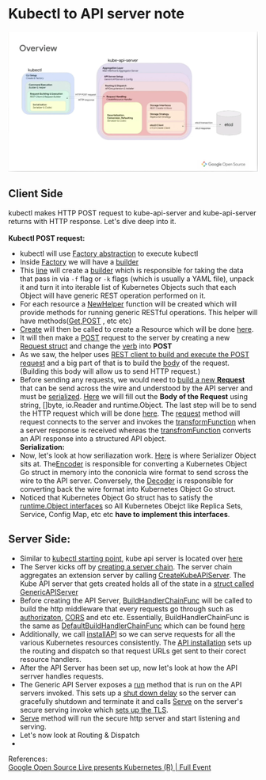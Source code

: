 # Kubectl to API server note
![API lifecycle](APIifecycle.png)


## Client Side
kubectl makes HTTP POST request to kube-api-server and kube-api-server returns with HTTP response. Let's dive deep into it. </br></br>
**Kubectl POST request:**
* kubectl will use [Factory abstraction](https://github.com/kubernetes/kubernetes/blob/7cea81ce34c4aa7d0e952d7f9957db254e3fbc83/staging/src/k8s.io/kubectl/pkg/cmd/util/factory.go#L40) to execute kubectl
* Inside [Factory](https://github.com/kubernetes/kubernetes/blob/7cea81ce34c4aa7d0e952d7f9957db254e3fbc83/staging/src/k8s.io/kubectl/pkg/cmd/util/factory.go#L40) we will have a [builder](https://github.com/kubernetes/kubernetes/blob/7cea81ce34c4aa7d0e952d7f9957db254e3fbc83/staging/src/k8s.io/kubectl/pkg/cmd/util/factory.go#L54) 
* This [line](https://github.com/kubernetes/kubernetes/blob/7cea81ce34c4aa7d0e952d7f9957db254e3fbc83/staging/src/k8s.io/kubectl/pkg/cmd/create/create.go#L252) will create a [builder](https://github.com/kubernetes/kubernetes/blob/7cea81ce34c4aa7d0e952d7f9957db254e3fbc83/staging/src/k8s.io/kubectl/pkg/cmd/util/factory.go#L54) which is responsible for taking the data that pass in via `-f` flag or `-k` flags (which is usually a YAML file), unpack it and turn it into iterable list of Kubernetes Objects such that each Object will have generic REST operation performed on it.
* For each resource a [NewHelper](https://github.com/kubernetes/kubernetes/blob/7cea81ce34c4aa7d0e952d7f9957db254e3fbc83/staging/src/k8s.io/kubectl/pkg/cmd/create/create.go#L286) function will be created which will provide methods for running generic RESTful operations. This helper will have methods([Get](https://github.com/kubernetes/kubernetes/blob/7cea81ce34c4aa7d0e952d7f9957db254e3fbc83/staging/src/k8s.io/cli-runtime/pkg/resource/helper.go#L78),[POST](https://github.com/kubernetes/kubernetes/blob/7cea81ce34c4aa7d0e952d7f9957db254e3fbc83/staging/src/k8s.io/cli-runtime/pkg/resource/helper.go#L167) , etc etc)
* [Create](https://github.com/kubernetes/kubernetes/blob/7cea81ce34c4aa7d0e952d7f9957db254e3fbc83/staging/src/k8s.io/kubectl/pkg/cmd/create/create.go#L289) will then be called to create a Resource which will be done [here](https://github.com/kubernetes/kubernetes/blob/d88d9ac3b4eff86de439d65558a918a4d5fe962d/staging/src/k8s.io/cli-runtime/pkg/resource/helper.go#L166). 
* It will then make a [POST](https://github.com/kubernetes/kubernetes/blob/d88d9ac3b4eff86de439d65558a918a4d5fe962d/staging/src/k8s.io/cli-runtime/pkg/resource/helper.go#L167) request to the server by creating a new [Request struct](https://github.com/kubernetes/kubernetes/blob/d88d9ac3b4eff86de439d65558a918a4d5fe962d/staging/src/k8s.io/client-go/rest/request.go#L118) and change the [verb](https://github.com/kubernetes/kubernetes/blob/d88d9ac3b4eff86de439d65558a918a4d5fe962d/staging/src/k8s.io/client-go/rest/request.go#L99) into **POST**
* As we saw, the helper uses [REST client to build and execute the POST request](https://github.com/kubernetes/kubernetes/blob/7cea81ce34c4aa7d0e952d7f9957db254e3fbc83/staging/src/k8s.io/cli-runtime/pkg/resource/helper.go#L167) and a big part of that is to build the [body](https://github.com/kubernetes/kubernetes/blob/7cea81ce34c4aa7d0e952d7f9957db254e3fbc83/staging/src/k8s.io/cli-runtime/pkg/resource/helper.go#L171) of the request. (Building this body will allow us to send HTTP request.)
* Before sending any requests, we would need to [build a new **Request**](https://github.com/kubernetes/kubernetes/blob/7cea81ce34c4aa7d0e952d7f9957db254e3fbc83/staging/src/k8s.io/client-go/rest/client.go#L170) that can be send across the wire and understood by the API server and must be [serialized](https://github.com/kubernetes/kubernetes/blob/d88d9ac3b4eff86de439d65558a918a4d5fe962d/staging/src/k8s.io/client-go/rest/request.go#L453). [Here](https://github.com/kubernetes/kubernetes/blob/d88d9ac3b4eff86de439d65558a918a4d5fe962d/staging/src/k8s.io/client-go/rest/request.go#L425) we will fill out the **Body of the Request** using string, []byte, io.Reader and runtime.Object. The last step will be to send the HTTP request which will be done [here](https://github.com/kubernetes/kubernetes/blob/d88d9ac3b4eff86de439d65558a918a4d5fe962d/staging/src/k8s.io/client-go/rest/request.go#L978). The [request](https://github.com/kubernetes/kubernetes/blob/7cea81ce34c4aa7d0e952d7f9957db254e3fbc83/staging/src/k8s.io/client-go/rest/request.go#L849) method will request connects to the server and invokes the [transformFunction](https://github.com/kubernetes/kubernetes/blob/d88d9ac3b4eff86de439d65558a918a4d5fe962d/staging/src/k8s.io/client-go/rest/request.go#L1006) when a server response is received whereas the [transfromFunction](https://github.com/kubernetes/kubernetes/blob/d88d9ac3b4eff86de439d65558a918a4d5fe962d/staging/src/k8s.io/client-go/rest/request.go#L1006) converts an API response into a structured API object. </br> 
**Serialization:** </br>
* Now, let's look at how seriliazation work. [Here](https://github.com/kubernetes/kubernetes/blob/d88d9ac3b4eff86de439d65558a918a4d5fe962d/staging/src/k8s.io/apimachinery/pkg/runtime/interfaces.go#L86) is where Serializer Object sits at. The[Encoder](https://github.com/kubernetes/kubernetes/blob/d88d9ac3b4eff86de439d65558a918a4d5fe962d/staging/src/k8s.io/apimachinery/pkg/runtime/interfaces.go#L52) is responsible for converting a Kubernetes Object Go struct in memory into the cononicla wire format to send scross the wire to the API server. Conversely, the [Decoder](https://github.com/kubernetes/kubernetes/blob/d88d9ac3b4eff86de439d65558a918a4d5fe962d/staging/src/k8s.io/apimachinery/pkg/runtime/interfaces.go#L73) is responsible for converting back the wire format into Kubernetes Object Go struct.
* Noticed that Kubernetes Object Go struct has to satisfy the [runtime.Object interfaces](https://github.com/kubernetes/apimachinery/blob/2456ebdaba229616fab2161a615148884b46644b/pkg/runtime/interfaces.go#L299) so All Kubernetes Obejct like Replica Sets, Service, Config Map, etc etc **have to implement this interfaces**.
 
 ## Server Side:
 * Similar to [kubectl starting point](https://github.com/kubernetes/kubernetes/blob/master/cmd/kubectl/kubectl.go#L35), kube api server is located over [here](https://github.com/kubernetes/kubernetes/blob/master/cmd/kube-apiserver/apiserver.go) 
 * The Server kicks off by [creating a server chain](https://github.com/kubernetes/kubernetes/blob/862aa6d3a0d75825bacf40fb314f48d5814ad871/cmd/kube-apiserver/app/server.go#L183). The server chain aggregates an extension server by calling [CreateKubeAPIServer](https://github.com/kubernetes/kubernetes/blob/862aa6d3a0d75825bacf40fb314f48d5814ad871/cmd/kube-apiserver/app/server.go#L296). The Kube API server that gets created holds all of the state in a [struct called GenericAPIServer](https://github.com/kubernetes/kubernetes/blob/862aa6d3a0d75825bacf40fb314f48d5814ad871/staging/src/k8s.io/apiserver/pkg/server/config.go#L552) 
 * Before creating the API Server, [BuildHandlerChainFunc](https://github.com/kubernetes/kubernetes/blob/862aa6d3a0d75825bacf40fb314f48d5814ad871/staging/src/k8s.io/apiserver/pkg/server/config.go#L548) will be called to build the http middleware that every requests go through such as [authorizaton](https://github.com/kubernetes/apiserver/blob/9d40532d03090665a34854f9724a34b8195640e5/pkg/server/config.go#L721), [CORS](https://github.com/kubernetes/apiserver/blob/9d40532d03090665a34854f9724a34b8195640e5/pkg/server/config.go#L748) and etc etc. Essentially, BuildHandlerChainFunc is the same as [DefaultBuildHandlerChainFunc](https://github.com/kubernetes/apiserver/blob/9d40532d03090665a34854f9724a34b8195640e5/pkg/server/config.go#L303) which can be found [here](https://github.com/kubernetes/apiserver/blob/9d40532d03090665a34854f9724a34b8195640e5/pkg/server/config.go#L719)
 * Additionally, we call [installAPI](https://github.com/kubernetes/apiserver/blob/9d40532d03090665a34854f9724a34b8195640e5/pkg/server/config.go#L699) so we can serve requests for all the various Kubernetes resources consistently. The [API installation](https://github.com/kubernetes/apiserver/blob/9d40532d03090665a34854f9724a34b8195640e5/pkg/server/config.go#L770) sets up the routing and dispatch so that request URLs get sent to their corect resource handlers.
 * After the API Server has been set up, now let's look at how the API serrver handles requests.
 * The Generic API Server exposes a [run](https://github.com/kubernetes/kubernetes/blob/862aa6d3a0d75825bacf40fb314f48d5814ad871/staging/src/k8s.io/apiserver/pkg/server/genericapiserver.go#L322) method that is run on the API servers invoked. This sets up a [shut down delay](https://github.com/kubernetes/kubernetes/blob/862aa6d3a0d75825bacf40fb314f48d5814ad871/staging/src/k8s.io/apiserver/pkg/server/genericapiserver.go#L339) so the server can gracefully shutdown and terminate it and calls [Serve](https://github.com/kubernetes/kubernetes/blob/862aa6d3a0d75825bacf40fb314f48d5814ad871/staging/src/k8s.io/apiserver/pkg/server/genericapiserver.go#L384) on the server's secure serving invoke which [sets up the TLS](https://github.com/kubernetes/kubernetes/blob/862aa6d3a0d75825bacf40fb314f48d5814ad871/staging/src/k8s.io/apiserver/pkg/server/secure_serving.go#L152).
 * [Serve](https://github.com/kubernetes/kubernetes/blob/862aa6d3a0d75825bacf40fb314f48d5814ad871/staging/src/k8s.io/apiserver/pkg/server/secure_serving.go#L147) method will run the secure http server and start listening and serving.
 * Let's now look at Routing & Dispatch
 * 
References: </br>
[Google Open Source Live presents Kubernetes (R) | Full Event](https://www.youtube.com/watch?v=60fnBk14ifc) <br>


